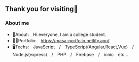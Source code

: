 ## Thank you for visiting👋

### About me
- 💬About:　Hi everyone, I am a college student.
- 👨‍💻Portfolio:　https://masa-portfolio.netlify.app/
- 🖥Techs:　JavaScript　/　TypeScript(Angular,React,Vue)　/　Node.js(express)　/　PHP　/　Firebase　/　ionic　etc...

<!--
**moriyamasaaaki/moriyamasaaaki** is a ✨ _special_ ✨ repository because its `README.md` (this file) appears on your GitHub profile.

Here are some ideas to get you started:

- 🔭 I’m currently working on ...
- 🌱 I’m currently learning ...
- 👯 I’m looking to collaborate on ...
- 🤔 I’m looking for help with ...
- 💬 Ask me about ...
- 📫 How to reach me: ...
- 😄 Pronouns: ...
- ⚡ Fun fact: ...
-->
